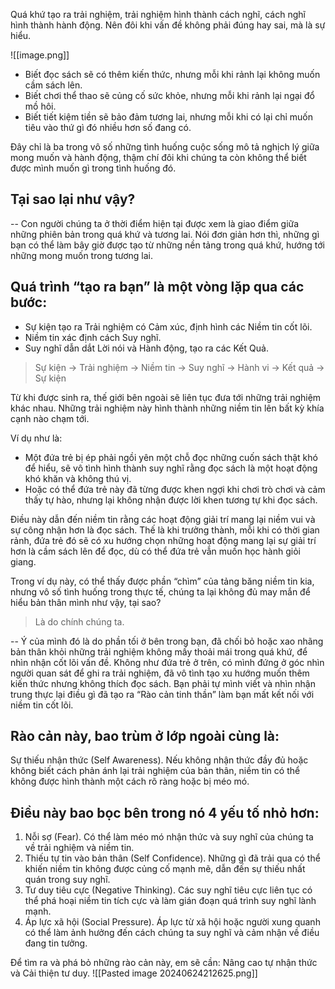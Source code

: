 Quá khứ tạo ra trải nghiệm, trải nghiệm hình thành cách nghĩ, cách nghĩ hình thành hành động. Nên đôi khi vấn đề không phải đúng hay sai, mà là sự hiểu.

![[image.png]]

- Biết đọc sách sẽ có thêm kiến thức, nhưng mỗi khi rảnh lại không muốn cầm sách lên.
- Biết chơi thể thao sẽ củng cố sức khỏe, nhưng mỗi khi rảnh lại ngại đổ mồ hôi.
- Biết tiết kiệm tiền sẽ bảo đảm tương lai, nhưng mỗi khi có lại chỉ muốn tiêu vào thứ gì đó nhiều hơn số đang có.

Đây chỉ là ba trong vô số những tình huống cuộc sống mô tả nghịch lý giữa mong muốn và hành động, thậm chí đôi khi chúng ta còn không thể biết được mình muốn gì trong tình huống đó.

## Tại sao lại như vậy?
--
Con người chúng ta ở thời điểm hiện tại được xem là giao điểm giữa những phiên bản trong quá khứ và tương lai. Nói đơn giản hơn thì, những gì bạn có thể làm bây giờ được tạo từ những nền tảng trong quá khứ, hướng tới những mong muốn trong tương lai.

## Quá trình “tạo ra bạn” là một vòng lặp qua các bước:
- Sự kiện tạo ra Trải nghiệm có Cảm xúc, định hình các Niềm tin cốt lõi.
- Niềm tin xác định cách Suy nghĩ.
- Suy nghĩ dẫn dắt Lời nói và Hành động, tạo ra các Kết Quả.

> Sự kiện → Trải nghiệm → Niềm tin → Suy nghĩ → Hành vi → Kết quả → Sự kiện

Từ khi được sinh ra, thế giới bên ngoài sẽ liên tục đưa tới những trải nghiệm khác nhau. Những trải nghiệm này hình thành những niềm tin lên bất kỳ khía cạnh nào chạm tới. 

Ví dụ như là: 
- Một đứa trẻ bị ép phải ngồi yên một chỗ đọc những cuốn sách thật khó để hiểu, sẽ vô tình hình thành suy nghĩ rằng đọc sách là một hoạt động khó khăn và không thú vị. 
- Hoặc có thể đứa trẻ này đã từng được khen ngợi khi chơi trò chơi và cảm thấy tự hào, nhưng lại không nhận được lời khen tương tự khi đọc sách. 

Điều này dẫn đến niềm tin rằng các hoạt động giải trí mang lại niềm vui và sự công nhận hơn là đọc sách. Thế là khi trưởng thành, mỗi khi có thời gian rảnh, đứa trẻ đó sẽ có xu hướng chọn những hoạt động mang lại sự giải trí hơn là cầm sách lên để đọc, dù có thể đứa trẻ vẫn muốn học hành giỏi giang. 

Trong ví dụ này, có thể thấy được phần “chìm” của tảng băng niềm tin kia, nhưng vô số tình huống trong thực tế, chúng ta lại không đủ may mắn để hiểu bản thân mình như vậy, tại sao?
> Là do chính chúng ta.

--
Ý của mình đó là do phần tối ở bên trong bạn, đã chối bỏ hoặc xao nhãng bản thân khỏi những trải nghiệm không mấy thoải mái trong quá khứ, để nhìn nhận cốt lõi vấn đề. Không như đứa trẻ ở trên, có mình đứng ở góc nhìn người quan sát để ghi ra trải nghiệm, đã vô tình tạo xu hướng muốn thêm kiến thức nhưng không thích đọc sách. Bạn phải tự mình viết và nhìn nhận trung thực lại điều gì đã tạo ra “Rào cản tinh thần” làm bạn mất kết nối với niềm tin cốt lõi.

## Rào cản này, bao trùm ở lớp ngoài cùng là:

Sự thiếu nhận thức (Self Awareness). Nếu không nhận thức đầy đủ hoặc không biết cách phản ánh lại trải nghiệm của bản thân, niềm tin có thể không được hình thành một cách rõ ràng hoặc bị méo mó.
## Điều này bao bọc bên trong nó 4 yếu tố nhỏ hơn:

1. Nỗi sợ (Fear). Có thể làm méo mó nhận thức và suy nghĩ của chúng ta về trải nghiệm và niềm tin.
2. Thiếu tự tin vào bản thân (Self Confidence). Những gì đã trải qua có thể khiến niềm tin không được củng cố mạnh mẽ, dẫn đến sự thiếu nhất quán trong suy nghĩ.
3. Tư duy tiêu cực (Negative Thinking). Các suy nghĩ tiêu cực liên tục có thể phá hoại niềm tin tích cực và làm gián đoạn quá trình suy nghĩ lành mạnh.
4. Áp lực xã hội (Social Pressure). Áp lực từ xã hội hoặc người xung quanh có thể làm ảnh hưởng đến cách chúng ta suy nghĩ và cảm nhận về điều đang tin tưởng.

Để tìm ra và phá bỏ những rào cản này, em sẽ cần: Nâng cao tự nhận thức và Cải thiện tư duy. 
![[Pasted image 20240624212625.png]]